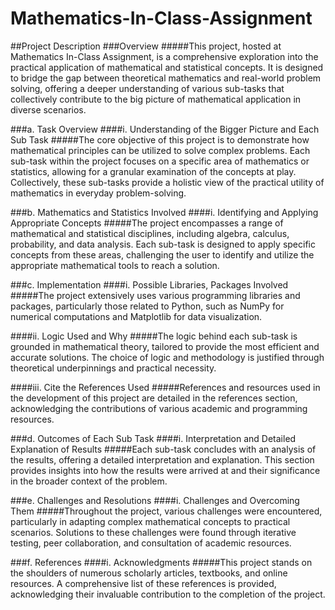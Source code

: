 # Mathematics-In-Class-Assignment
##Project Description
###Overview
#####This project, hosted at Mathematics In-Class Assignment, is a comprehensive exploration into the practical application of mathematical and statistical concepts. It is designed to bridge the gap between theoretical mathematics and real-world problem solving, offering a deeper understanding of various sub-tasks that collectively contribute to the big picture of mathematical application in diverse scenarios.

###a. Task Overview
####i. Understanding of the Bigger Picture and Each Sub Task
#####The core objective of this project is to demonstrate how mathematical principles can be utilized to solve complex problems. Each sub-task within the project focuses on a specific area of mathematics or statistics, allowing for a granular examination of the concepts at play. Collectively, these sub-tasks provide a holistic view of the practical utility of mathematics in everyday problem-solving.

###b. Mathematics and Statistics Involved
####i. Identifying and Applying Appropriate Concepts
#####The project encompasses a range of mathematical and statistical disciplines, including algebra, calculus, probability, and data analysis. Each sub-task is designed to apply specific concepts from these areas, challenging the user to identify and utilize the appropriate mathematical tools to reach a solution.

###c. Implementation
####i. Possible Libraries, Packages Involved
#####The project extensively uses various programming libraries and packages, particularly those related to Python, such as NumPy for numerical computations and Matplotlib for data visualization.

####ii. Logic Used and Why
#####The logic behind each sub-task is grounded in mathematical theory, tailored to provide the most efficient and accurate solutions. The choice of logic and methodology is justified through theoretical underpinnings and practical necessity.

####iii. Cite the References Used
#####References and resources used in the development of this project are detailed in the references section, acknowledging the contributions of various academic and programming resources.

###d. Outcomes of Each Sub Task
####i. Interpretation and Detailed Explanation of Results
#####Each sub-task concludes with an analysis of the results, offering a detailed interpretation and explanation. This section provides insights into how the results were arrived at and their significance in the broader context of the problem.

###e. Challenges and Resolutions
####i. Challenges and Overcoming Them
#####Throughout the project, various challenges were encountered, particularly in adapting complex mathematical concepts to practical scenarios. Solutions to these challenges were found through iterative testing, peer collaboration, and consultation of academic resources.

###f. References
####i. Acknowledgments
#####This project stands on the shoulders of numerous scholarly articles, textbooks, and online resources. A comprehensive list of these references is provided, acknowledging their invaluable contribution to the completion of the project.
